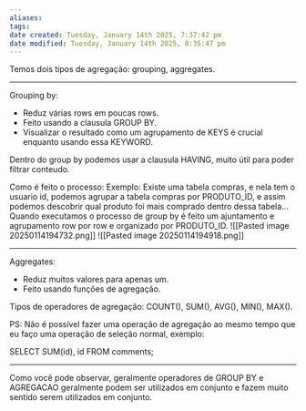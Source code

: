 ```yaml
---
aliases: 
tags: 
date created: Tuesday, January 14th 2025, 7:37:42 pm
date modified: Tuesday, January 14th 2025, 8:35:47 pm
---
```

Temos dois tipos de agregação: grouping, aggregates.

---

Grouping by: 
- Reduz várias rows em poucas rows.
- Feito usando a clausula GROUP BY.
- Visualizar o resultado como um agrupamento de KEYS é crucial enquanto usando essa KEYWORD.

Dentro do group by podemos usar a clausula HAVING, muito útil para poder filtrar conteudo.

Como é feito o processo: 
	Exemplo: Existe uma tabela compras, e nela tem o usuario id, podemos agrupar a tabela compras por PRODUTO_ID, e assim podemos descobrir qual produto foi mais comprado dentro dessa tabela...
	Quando executamos o processo de group by é feito um ajuntamento e agrupamento row por row e organizado por PRODUTO_ID.
	![[Pasted image 20250114194732.png]]
	![[Pasted image 20250114194918.png]]

---

Aggregates:
- Reduz muitos valores para apenas um.
- Feito usando funções de agregação.

Tipos de operadores de agregação: COUNT(), SUM(), AVG(), MIN(), MAX().

PS: Não é possível fazer uma operação de agregação ao mesmo tempo que eu faço uma operação de seleção normal, exemplo:

SELECT SUM(id), id
FROM comments;

---

Como você pode observar, geralmente operadores de GROUP BY e AGREGACAO geralmente podem ser utilizados em conjunto e fazem muito sentido serem utilizados em conjunto.